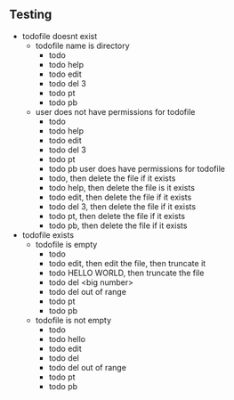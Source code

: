 ## Testing
- todofile doesnt exist
  - todofile name is directory
    - todo
    - todo help
    - todo edit
    - todo del 3
    - todo pt
    - todo pb
  - user does not have permissions for todofile
    - todo
    - todo help
    - todo edit
    - todo del 3
    - todo pt
    - todo pb
  user does have permissions for todofile
    - todo, then delete the file if it exists
    - todo help, then delete the file is it exists
    - todo edit, then delete the file if it exists
    - todo del 3, then delete the file if it exists
    - todo pt, then delete the file if it exists
    - todo pb, then delete the file if it exists
- todofile exists
  - todofile is empty
    - todo
    - todo edit, then edit the file, then truncate it
    - todo HELLO WORLD, then truncate the file
    - todo del \<big number\>
    - todo del out of range
    - todo pt
    - todo pb
  - todofile is not empty
    - todo
    - todo hello
    - todo edit
    - todo del
    - todo del out of range
    - todo pt
    - todo pb
